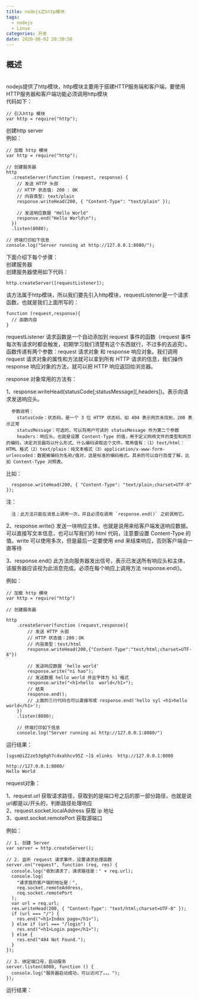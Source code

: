 ```yaml
---
title: nodejs之http模块
tags:
  - nodejs
  - Linux
categories: 开发
date: 2020-06-02 20:38:58
---
```

## 概述
<br/>nodejs提供了http模块，http模块主要用于搭建HTTP服务端和客户端，要使用HTTP服务器和客户端功能必须调用http模块<br/>
代码如下：

    // 引入http 模块
    var http = require("http");

创建http server
<br/>例如：<br/>

    // 加载 http 模块
    var http = require("http");

    // 创建服务器
    http
      .createServer(function (request, response) {
        // 发送 HTTP 头部
        // HTTP 状态值: 200 : OK
        // 内容类型: text/plain
        response.writeHead(200, { "Content-Type": "text/plain" });

        // 发送响应数据 "Hello World"
        response.end("Hello World\n");
      })
      .listen(8080);

    // 终端打印如下信息
    console.log("Server running at http://127.0.0.1:8080/");

下面介绍下每个步骤：
<br/>创建服务器<br/>
创建服务器使用如下代码：

    http.createServer([requestListener]);

该方法属于http模块，所以我们要先引入http模块，requestListener是一个请求函数，也就是我们上面所写的：

    function (request,response){
      // 函数内容
    }

requestListener 请求函数是一个自动添加到 request 事件的函数（request 事件每次有请求时都会触发，初期学习我们清楚有这个东西就行，不过多的去追究）。函数传递有两个参数：request 请求对象 和 response 响应对象。我们调用 request 请求对象的属性和方法就可以拿到所有 HTTP 请求的信息，我们操作 response 响应对象的方法，就可以把 HTTP 响应返回给浏览器。

response 对象常用的方法有：

  1、response.writeHead(statusCode[;statusMessage][,headers])。表示向请求发送响应头。

      参数说明：
        statusCode：状态码，是一个 3 位 HTTP 状态码，如 404 表示网页未找到，200 表示正常
        statusMessage：可选的，可以将用户可读的 statusMessage 作为第二个参数
        headers：响应头。也就是设置 Content-Type 的值，用于定义网络文件的类型和网页的编码，决定浏览器将以什么形式、什么编码读取这个文件。常用值有：（1）text/html：HTML 格式（2）text/plain：纯文本格式（3）application/x-www-form-urlencoded：数据被编码为名称/值对，这是标准的编码格式。其余的可以自行百度了解，比如 Content-Type 对照表。

  比如：
      
      response.writeHead(200, { "Content-Type": "text/plain;charset=UTF-8" });

  注：

      注：此方法只能在消息上调用一次，并且必须在调用 `response.end()` 之前调用它。

  2、response.write() 发送一块响应主体，也就是说用来给客户端发送响应数据。可以直接写文本信息，也可以写我们的 html 代码，注意要设置 Content-Type 的值。write 可以使用多次，但是最后一定要使用 end 来结束响应，否则客户端会一直等待

  3、response.end() 此方法向服务器发出信号，表示已发送所有响应头和主体，该服务器应该视为此消息完成。必须在每个响应上调用方法 response.end()。

例如：

    // 加载 http 模块
    var http = require("http")

    // 创建服务器

    http
        .createServer(function (request,response){
            // 发送 HTTP 头部
            // HTTP 状态值：200：OK
            // 内容类型：test/html
            response.writeHead(200,{"Content-Type":"test/html;charset=UTF-8"})

            // 发送响应数据 'hello world'
            response.write("ni hao");
            // 发送数据 hello world 并且字体为 h1 格式
            response.write("<h1>hello  world</h1>");
            // 结束
            response.end();
            // 上面的三行代码也可以直接写成 response.end('hello syl <h1>hello world</h1>');
        })
        .listen(8080);
        
        // 终端打印如下信息
        console.log("Server running ai http://127.0.0.1:8080/")

运行结果：

    [sgsm@iZ2ze53g8gh7cdxahhcv95Z ~]$ elinks  http://127.0.0.1:8080
                                                                                                                      http://127.0.0.1:8080/ 
    Hello World     

request对象：

  1、request.url 获取请求路径，获取到的是端口号之后的那一部分路径，也就是说url都是以/开头的，判断路径处理响应
 <br/> 2、request.socket.localAddress 获取 ip 地址<br/>
  3、quest.socket.remotePort 获取源端口

例如：

    // 1. 创建 Server
    var server = http.createServer();

    // 2. 监听 request 请求事件，设置请求处理函数
    server.on("request", function (req, res) {
      console.log("收到请求了，请求路径是：" + req.url);
      console.log(
        "请求我的客户端的地址是：",
        req.socket.remoteAddress,
        req.socket.remotePort
      );
      var url = req.url;
      res.writeHead(200, { "Content-Type": "text/html;charset=UTF-8" });
      if (url === "/") {
        res.end("<h1>Index page</h1>");
      } else if (url === "/login") {
        res.end("<h1>Login page</h1>");
      } else {
        res.end("404 Not Found.");
      }
    });

    // 3. 绑定端口号，启动服务
    server.listen(8080, function () {
      console.log("服务器启动成功，可以访问了。。。");
    });

运行结果：

    